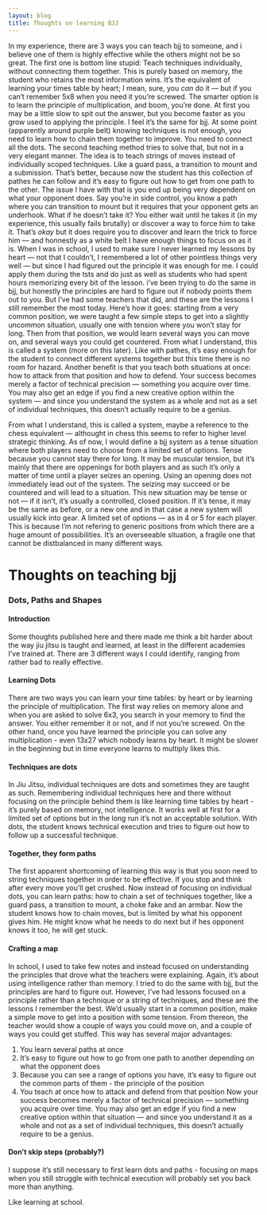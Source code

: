 ```yaml
---
layout: blog
title: Thoughts on learning BJJ
---
```

In my experience, there are 3 ways you can teach bjj to someone, and i believe one of them is highly effective while the others might not be so great.
The first one is bottom line stupid: Teach techniques individually, without connecting them together. This is purely based on memory, the student who retains the most information wins. It’s the equivalent of learning your times table by heart; I mean, sure, you *can* do it — but if you can’t remember 5x8 when you need it you’re screwed. The smarter option is to learn the principle of multiplication, and boom, you’re done. At first you may be a little slow to spit out the answer, but you become faster as you grow used to applying the principle.
I feel it’s the same for bjj. At some point (apparently around purple belt) knowing techniques is not enough, you need to learn how to chain them together to improve. You need to connect all the dots.
The second teaching method tries to solve that, but not in a very elegant manner. The idea is to teach strings of moves instead of individually scoped techniques. Like a guard pass, a transition to mount and a submission.
That’s better, because now the student has this collection of pathes he can follow and it’s easy to figure out how to get from one path to the other. The issue I have with that is you end up being very dependent on what your opponent does.
Say you’re in side control, you know a path where you can transition to mount but it requires that your opponent gets an underhook. What if he doesn’t take it? You either wait until he takes it (in my experience, this usually fails brutally) or discover a way to force him to take it. That’s *okay* but it does require you to discover and learn the trick to force him — and honnestly as a white belt I have enough things to focus on as it is.
When I was in school, I used to make sure I never learned my lessons by heart — not that I couldn’t, I remembered a lot of other pointless things very well — but since I had figured out the principle it was enough for me. I could apply them during the tsts and do just as well as students who had spent hours memorizing every bit of the lesson. i’ve been trying to do the same in bjj, but honestly the principles are hard to figure out if nobody points them out to you.
But I’ve had some teachers that did, and these are the lessons I still remember the most today. Here’s how it goes: starting from a very common position, we were taught a few simple steps to get into a slightly uncommon situation, usually one with tension where you won’t stay for long. Then from that position, we would learn several ways you can move on, and several ways you could get countered. From what I understand, this is called a system (more on this later).
Like with pathes, it’s easy enough for the student to connect different systems together but this time there is no room for hazard. Another benefit is that you teach both situations at once: how to attack from that position and how to defend. Your success becomes merely a factor of technical precision — something you acquire over time. You may also get an edge if you find a new creative option within the system — and since you understand the system as a whole and not as a set of individual techniques, this doesn’t actually require to be a genius.

From what I understand, this is called a system, maybe a reference to the chess equivalent — althought in chess this seems to refer to higher level strategic thinking. As of now, I would define a bjj system as a tense situation where both players need to choose from a limited set of options.
Tense because you cannot stay there for long. It may be muscular tension, but it’s mainly that there are oppenings for both players and as such it’s only a matter of time until a player seizes an opening. Using an opening does not immediately lead out of the system. The seizing may succeed or be countered and will lead to a situation.
This new situation may be tense or not — if it isn’t, it’s usually a controlled, closed position. If it’s tense, it may be the same as before, or a new one and in that case a new system will usually kick into gear.
A limited set of options — as in 4 or 5 for each player. This is because I’m not refering to generic positions from which there are a huge amount of possibilities. It’s an overseeable situation, a fragile one that cannot be distbalanced in many different ways.




# Thoughts on teaching bjj
### Dots, Paths and Shapes
#### Introduction
Some thoughts published here and there made me think a bit harder about the way jiu jitsu is taught and learned, at least in the different academies I’ve trained at. There are 3 different ways I could identify, ranging from rather bad to really effective.
#### Learning Dots
There are two ways you can learn your time tables: by heart or by learning the principle of multiplication. The first way relies on memory alone and when you are asked to solve 6x3, you search in your memory to find the answer. You either remember it or not, and if not you’re screwed.
On the other hand, once you have learned the principle you can solve any multiplication - even 13x27 which nobody learns by heart. It might be slower in the beginning but in time everyone learns to multiply likes this.
#### Techniques are dots
In Jiu Jitsu, individual techniques are dots and sometimes they are taught as such. Remembering individual techniques here and there without focusing on the principle behind them is like learning time tables by heart - it’s purely based on memory, not intelligence. It works well at first for a limited set of options but in the long run it’s not an acceptable solution.
With dots, the student knows technical execution and tries to figure out how to follow up a successful technique.
#### Together, they form paths
The first apparent shortcoming of learning this way is that you soon need to string techniques together in order to be effective. If you stop and think after every move you’ll get crushed.
Now instead of focusing on individual dots, you can learn paths: how to chain a set of techniques together, like a guard pass, a transition to mount, a choke fake and an armbar.
Now the student knows how to chain moves, but is limited by what his opponent gives him. He might know what he needs to do next but if hes opponent knows it too, he will get stuck.
#### Crafting a map
In school, I used to take few notes and instead focused on understanding the principles that drove what the teachers were explaining. Again, it’s about using intelligence rather than memory. I tried to do the same with bjj, but the principles are hard to figure out.
However, I’ve had lessons focused on a principle rather than a technique or a string of techniques, and these are the lessons I remember the best. We’d usually start in a common position, make a simple move to get into a position with some tension. From thereon, the teacher would show a couple of ways you could move on, and a couple of ways you could get stuffed.
This way has several major advantages:
1. You learn several paths at once
2. It’s easy to figure out how to go from one path to another depending on what the opponent does
3. Because you can see a range of options you have, it’s easy to figure out the common parts of them - the principle of the position
4. You teach at once how to attack and defend from that position
Now your success becomes merely a factor of technical precision — something you acquire over time. You may also get an edge if you find a new creative option within that situation — and since you understand it as a whole and not as a set of individual techniques, this doesn’t actually require to be a genius.
#### Don’t skip steps (probably?)
I suppose it’s still necessary to first learn dots and paths - focusing on maps when you still struggle with technical execution will probably set you back more than anything.


Like learning at school.